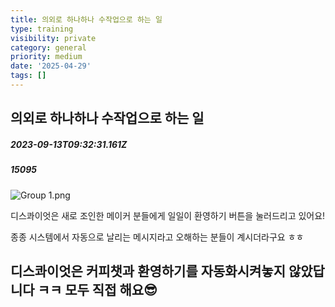 ```yaml
---
title: 의외로 하나하나 수작업으로 하는 일
type: training
visibility: private
category: general
priority: medium
date: '2025-04-29'
tags: []
---
```

## 의외로 하나하나 수작업으로 하는 일
##### 2023-09-13T09:32:31.161Z
##### 15095

<img src="https://media.disquiet.io/images/makerlog/90f8e357c7234b5910df143db76f64cbe78e2263f473058b83ddf178857e5b1a" alt="Group 1.png" title="Group 1.png"><p>디스콰이엇은 새로 조인한 메이커 분들에게 일일이 환영하기 버튼을 눌러드리고 있어요!</p><p>종종 시스템에서 자동으로 날리는 메시지라고 오해하는 분들이 계시더라구요 ㅎㅎ</p><h2>디스콰이엇은 커피챗과 환영하기를 자동화시켜놓지 않았답니다 ㅋㅋ 모두 직접 해요😎</h2>
